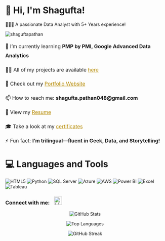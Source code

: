 

# 👋 Hi, I'm Shagufta!
👩🏻‍💻 A passionate Data Analyst with 5+ Years experience!<br/>

<p align="left"> <img src="https://komarev.com/ghpvc/?username=shaguftapathan&label=Profile%20views&color=0e75b6&style=flat" alt="shaguftapathan" /> </p>

<div style="line-height: 1.8; font-size: 1rem;">

  <p>🌱 I’m currently learning <strong>PMP by PMI, Google Advanced Data Analytics</strong></p>

  <p>👨‍💻 All of my projects are available <a href="https://shaguftapathan.github.io/Data_Analytics_All_Projects/" style="color: #b58900;" target="_blank">here</a></p>

  <p>📝 Check out my <a href="https://shaguftapathan.github.io/Portfolio_Website/" style="color: #b58900;" target="_blank">Portfolio Website</a></p>

  <p>📫 How to reach me: <strong>shagufta.pathan048@gmail.com</strong></p>

  <p>📄 View my <a href="https://shaguftapathan.github.io/Portfolio_Website/Shagufta_Pathan_CV_Data_Analyst.pdf" style="color: #b58900;" target="_blank">Resume</a></p>

  <p>🎓 Take a look at my <a href="https://shaguftapathan.github.io/Certifications/" style="color: #b58900;" target="_blank">certificates</a></p>

  <p>⚡ Fun fact: <strong>I’m trilingual—fluent in Geek, Data, and Storytelling!</strong></p>

</div>


# 💻 Languages and Tools
<!-- Badges from https://github.com/Ileriayo/markdown-badges -->
![HTML5](https://img.shields.io/badge/html5-%23E34F26.svg?style=for-the-badge&logo=html5&logoColor=white)
![Python](https://img.shields.io/badge/python-3670A0?style=for-the-badge&logo=python&logoColor=ffdd54)
![SQL Server](https://img.shields.io/badge/SQL%20Server-CC2927?style=for-the-badge&logo=microsoftsqlserver&logoColor=white)
![Azure](https://img.shields.io/badge/Azure-0078D4?style=for-the-badge&logo=microsoftazure&logoColor=white)
![AWS](https://img.shields.io/badge/AWS-232F3E?style=for-the-badge&logo=amazonaws&logoColor=white)
![Power BI](https://img.shields.io/badge/Power%20BI-F2C811?style=for-the-badge&logo=powerbi&logoColor=black)
![Excel](https://img.shields.io/badge/Excel-217346?style=for-the-badge&logo=microsoftexcel&logoColor=white)
![Tableau](https://img.shields.io/badge/Tableau-E97627?style=for-the-badge&logo=tableau&logoColor=white)




<h3 align="left">
  Connect with me:
  <a href="https://www.linkedin.com/in/shagufta-pathan-sp48/" target="_blank" style="margin-left: 10px;">
    <img src="https://cdn.jsdelivr.net/gh/devicons/devicon/icons/linkedin/linkedin-original.svg" alt="LinkedIn" height="25" width="25" />
  </a>
</h3>



<!-- GitHub Profile Stats -->
<p align="center">
  <img src="https://github-readme-stats.vercel.app/api?username=shaguftapathan&theme=radical&show_icons=true&locale=en&count_private=true&include_all_commits=true" alt="GitHub Stats" />
</p>

<!-- Top Languages -->
<p align="center">
  <img src="https://github-readme-stats.vercel.app/api/top-langs?username=shaguftapathan&show_icons=true&locale=en&layout=compact&theme=radical" alt="Top Languages" />
</p>

<!-- GitHub Streak Stats -->
<p align="center">
  <img src="https://github-readme-streak-stats.herokuapp.com/?user=shaguftapathan&theme=radical" alt="GitHub Streak" />
</p>



